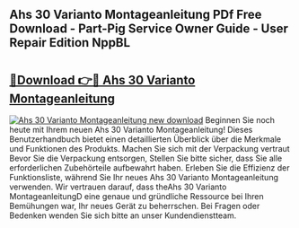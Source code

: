 ## Ahs 30 Varianto Montageanleitung PDf Free Download - Part-Pig Service Owner Guide - User Repair Edition NppBL

# <h2><a href="http://df6sqy.blite.top/?on=Ahs+30+Varianto+Montageanleitung">🔗Download 👉🔴 Ahs 30 Varianto Montageanleitung</a></h2>

[![Ahs 30 Varianto Montageanleitung new download](https://i.imgur.com/lujVjoI.png)](http://df6sqy.blite.top/?on=Ahs+30+Varianto+Montageanleitung)
Beginnen Sie noch heute mit Ihrem neuen Ahs 30 Varianto Montageanleitung! Dieses Benutzerhandbuch bietet einen detaillierten Überblick über die Merkmale und Funktionen des Produkts. Machen Sie sich mit der Verpackung vertraut Bevor Sie die Verpackung entsorgen, Stellen Sie bitte sicher, dass Sie alle erforderlichen Zubehörteile aufbewahrt haben. Erleben Sie die Effizienz der Funktionsliste, während Sie Ihr neues Ahs 30 Varianto Montageanleitung verwenden. Wir vertrauen darauf, dass theAhs 30 Varianto MontageanleitungD eine genaue und gründliche Ressource bei Ihren Bemühungen war, Ihr neues Gerät zu beherrschen. Bei Fragen oder Bedenken wenden Sie sich bitte an unser Kundendienstteam.
